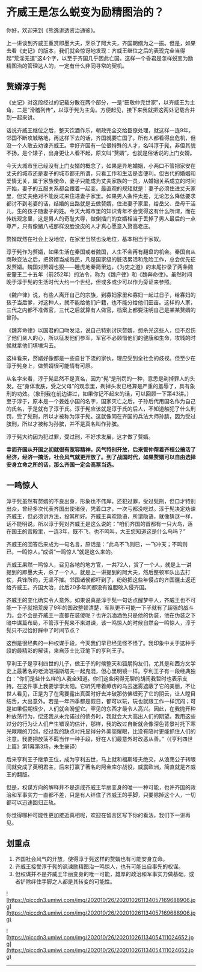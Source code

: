 # 齐威王是怎么蜕变为励精图治的？

你好，欢迎来到《熊逸讲透资治通鉴》。

上一讲谈到齐威王重赏即墨大夫，烹杀了阿大夫，齐国朝纲为之一振。但是，如果去看《史记》的版本，我们就会惊讶地发现：齐威王继位之后的表现完全当得起“荒淫无道”这4个字，以至于齐国几乎因此亡国。这样一个昏君是怎样蜕变为励精图治的管理达人的，一定有什么非同寻常的契机。

## 赘婿淳于髡

《史记》对这段经过的记载分散在两个部分，一是“田敬仲完世家”，以齐威王为主角，二是“滑稽列传”，以淳于髡为主角。方便起见，接下来我就把这两处记载合并到一起来讲。

话说齐威王继位之后，整天饮酒作乐，朝政完全交给臣僚处理，就这样一连9年，邻国不断攻城略地，再这样下去的话，齐国就要亡国了。所有人都看得出危机，但没一个人敢去劝谏齐威王。幸好齐国有一位很特殊的人才，名叫淳于髡，非但其貌不扬，是个矮子，出身更让人看不起，原文叫“赘婿”，也就是俗话说的上门女婿。

今天大城市里已经没有上门女婿的概念了，如果是异地婚姻，小两口不管把家安在丈夫的城市还是妻子的城市都无所谓，只看工作和生活是否便利。但古代的婚姻和爱情无关，属于家族使命，妻子只能成为丈夫家族的一员，从婚姻关系成立的时间开始，妻子的五服关系都会跟着一起变。最直观的规矩就是：妻子必须住进丈夫家里，但丈夫绝对不能反过来住进妻子家里。如果男人条件太差，无论怎么降低要求都讨不到老婆的话，结婚的出路就是去做赘婿，住进妻子家里，给岳父、岳母干活儿，生的孩子随妻子的姓。今天大城市里的知识青年不会觉得这有什么所谓，而在传统观念里，这是男人的奇耻大辱，做倒插门的女婿相当于丢掉了男人最后的一点尊严，只有像猪八戒那样没脸没皮的人才真心愿意入赘高老庄。

赘婿既然在社会上没地位，在家里当然也没地位，基本相当于家奴。

淳于髡作为赘婿，如果生活在秦国或者魏国，人生不会再有翻盘的机会。秦国自从商鞅变法之后，把赘婿当成贱民，凡是国家级的脏活累活和危险工作，总会优先征发赘婿。魏国对赘婿也狠——睡虎地秦简里边，《为吏之道》的末尾抄录了两条魏安釐王二十五年（前252年）的法令，称为《魏户律》和《魏奔命律》。虽然时间晚于淳于髡的生活时代大约一个世纪，但或多或少可以作为旁证来参照。

《魏户律》说，有些人离开自己的宗族，到寡妇家里和寡妇一起过日子，给寡妇的孩子当后爹，对这种人，就不能给他们户籍，也不能分给他们田亩。这样的人家，三代之内都不准做官，三代之后就算有人做官，档案上都要注明自己是某某赘婿的曾孙。

《魏奔命律》以国君的口吻发话，说自己特别讨厌赘婿，想杀光这些人，但不忍伤了他们亲人的心，所以征发他们参军，军官不必顾惜他们的健康和生命，攻城的时候就拿他们填壕沟去。

这样看来，赘婿好像都是一些自甘下流的家伙，理应受到全社会的歧视。但至少在淳于髡身上，做赘婿很可能情有可原。

从名字来看，淳于髡显然不是真名，因为“髡”是刑罚的一种，意思是剃掉罪人的头发。在“身体发肤，受之父母”的观念里，剃掉头发已经算是严重的羞辱了，具有象刑的功效。（象刑我在前边讲过，如果你记不起来的话，可以回顾一下第43讲。）至于淳于，原本是一个姜姓小国的名字，国家灭亡之后，子孙后代用国名作为自己的氏名，于是就有了淳于氏。淳于髡应该就是淳于氏的后人，不知道触犯了什么刑罚，受了髡刑，所以才被称为淳于髡。这就像同在齐国的兵法大师孙膑，因为受过膑刑，所以才被称为孙膑，并不是真名叫作孙膑。

淳于髡大约因为犯过罪，受过刑，不好求发展，这才做了赘婿。

 **幸而齐国从开国之初就很有宽容精神，风气特别开放，后来管仲帮着齐桓公搞活了经济，经济一搞活，社会风气就更开放了。到了战国时代，如果赘婿可以自由选择安身立命之所的话，那么齐国一定会高票当选。**

## 一鸣惊人

淳于髡虽然有赘婿的不良出身，形象也不伟岸，还犯过罪，受过髡刑，但口才特别出众，曾经多次代表齐国出使诸侯，凭着口才，一次亏都没吃过。淳于髡决定劝谏齐威王，但必须讲方法，投其所好。齐威王喜欢隐语，所谓隐语，就像猜谜一样，话不能明说。所以淳于髡对齐威王是这么说的：“咱们齐国的首都有一只大鸟，落在国王的宫殿里，一连3年，既不飞，也不鸣叫，大王您知道这是什么鸟吗？”

齐威王的回答后来成为一句名言，原话是：“此鸟不飞则已，一飞冲天；不鸣则已，一鸣惊人。”成语“一鸣惊人”就是这么来的。

齐威王果然一鸣惊人，召见各地的地方官，一共72人，赏了一个人，就是上一讲提到的即墨大夫，杀了一个人，就是上一讲提到的阿大夫，然后整顿军队出去打仗，兵锋所向，无坚不摧。邻国诸侯都吓到了，纷纷把这些年侵占的齐国疆土返还给齐威王。齐国大治，此后20多年间都没有谁胆敢入侵齐国。

齐威王的变化确实令人意外。如果说真是淳于髡一句话点醒梦中人，齐威王也不可能一下子就把荒废了9年的国政整顿清楚，军队更不可能一下子就有了超强的战斗力。会不会是齐威王一直都在装傻呢？也许沉湎酒色只是他的伪装，他在伪装之下暗中谋篇布局，不管淳于髡来不来进谏，该一鸣惊人的时候自然会一鸣惊人，淳于髡只不过恰好踩中了时间节点？

这倒是很经典的一种权谋手段，今天我们早已经见怪不怪了。我印象中关于这种手段的最精彩的解读，来自莎士比亚笔下的亨利王子。

亨利王子是亨利四世的儿子，做王子的时候整天和狐朋狗友们，尤其是和西方文学史上最著名的老流氓福斯塔夫一起鬼混，但心里明镜一样。亨利王子有一段经典独白：“你们是些什么样的人我全知道。你们这些闲得无聊的胡闹我暂时也表示支持。在这件事上我要学学太阳。它听凭带着瘴疠的乌云迷雾遮蔽了它的美丽，不让世人看见，正是为了在需要露出真面时好去冲破那仿佛缠死了它的阴云，让人瞠目结舌，大出意外。若是一年四季都是假日，都可以玩，玩也就跟工作一样沉闷；可是如果假期很少，人们就会盼望它。罕见的东西才最令人高兴。因此，在我抛开种种放荡行为，偿还我从未允诺过的债务时，我就会大大高出人们的期望。我用这些过分的行为让人们产生错误的估计，那样，我的改过自新就会像深色背景衬托下寒光飕飕的刀剑，经过我的缺点衬托显得分外美丽耀眼，比没有陪衬更能抓住人们的注意。我要把放荡不羁当作一种手段，好在人们最意外时改恶从善。”（《亨利四世上篇》第1幕第3场，朱生豪译）

后来亨利王子继承王位，成为亨利五世，马上就和福斯塔夫绝交，从浪荡公子转眼间就变成了英明君主，后来打赢了著名的阿金库尔战役，威震欧洲，简直就是齐威王的翻版。

但是，权谋方向的解释并不是造成齐威王华丽变身的唯一一种可能，也许齐国的政治和军事实力一直都不差，只是有人绊住了齐威王的手脚，只要除掉这个人，一切都可以迅速回归正轨。

你觉得哪种可能性更加接近真相呢，欢迎在留言区写下你的看法，我们下一讲再见。

## 划重点

1.  齐国社会风气的开放，使得淳于髡这样的赘婿也有可能安身立命。
2.  齐威王接受淳于髡的讽谏励精图治一鸣惊人，也有可能出自事先的权谋。
3.  但权谋并不是齐威王华丽变身的唯一可能，雄厚的政治和军事实力做基础，或者铲除绊住手脚之人都是其转变的可能性。

![https://piccdn3.umiwi.com/img/202010/26/202010261134057169688906.jpg](https://piccdn3.umiwi.com/img/202010/26/202010261134057169688906.jpg)

![https://piccdn3.umiwi.com/img/202010/26/202010261134054111024652.jpg](https://piccdn3.umiwi.com/img/202010/26/202010261134054111024652.jpg)

---
